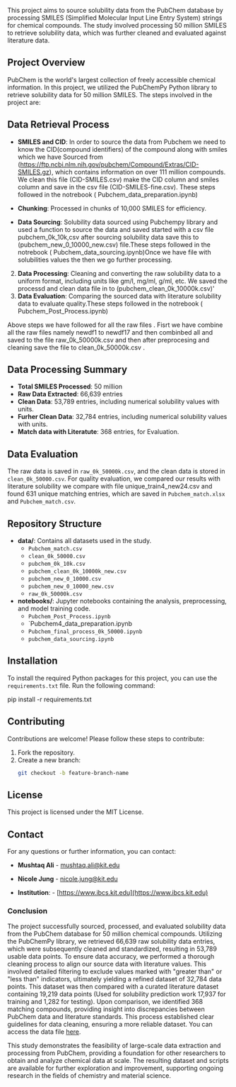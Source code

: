 This project aims to source solubility data from the PubChem database by processing SMILES (Simplified Molecular Input Line Entry System) strings for chemical compounds. The study involved processing 50 million SMILES to retrieve solubility data, which was further cleaned and evaluated against literature data.

## Project Overview

PubChem is the world's largest collection of freely accessible chemical information. In this project, we utilized the PubChemPy Python library to retrieve solubility data for 50 million SMILES. The steps involved in the project are:

## Data Retrieval Process
- **SMILES and CID**: In order to source the data from Pubchem we need to know the CID(compound identifiers) of the compound along with smiles which we have Sourced from (https://ftp.ncbi.nlm.nih.gov/pubchem/Compound/Extras/CID-SMILES.gz), which contains information on over 111 million compounds.
We clean this file (CID-SMILES.csv) make the CID column and smiles column and save in the csv file (CID-SMILES-fine.csv). These steps followed in the notrebook ( Pubchem_data_preparation.ipynb)

- **Chunking**: Processed in chunks of 10,000 SMILES for efficiency.
- **Data Sourcing**: Solubility data sourced using Pubchempy library and used a function to source the data and saved started with a csv file pubchem_0k_10k,csv after sourcing solubility data save this to (pubchem_new_0_10000_new.csv) file.These steps followed in the notrebook ( Pubchem_data_sourcing.ipynb)Once we have file with solubilities values the then we go further processing. 

2. **Data Processing**: Cleaning and converting the raw solubility data to a uniform format, including units like gm/l, mg/ml, g/ml, etc. We saved the processd and clean data file in to (pubchem_clean_0k_10000k.csv)'
3. **Data Evaluation**: Comparing the sourced data with literature solubility data to evaluate quality.These steps followed in the notrebook ( Pubchem_Post_Process.ipynb)

Above steps we have followed for all the raw files . Fisrt we have combine all the raw files namely newdf1 to newdf17 
and then combinbed all and saved to the file raw_0k_50000k.csv and then after preprocesing and cleaning save the file to clean_0k_50000k.csv . 
## Data Processing Summary
- **Total SMILES Processed**: 50 million
- **Raw Data Extracted**: 66,639 entries
- **Clean Data**: 53,789 entries, including numerical solubility values with units.
- **Furher Clean Data**: 32,784 entries, including numerical solubility values with units.
- **Match data with Literatute**: 368 entries, for Evaluation.


## Data Evaluation
The raw data is saved in `raw_0k_50000k.csv`, and the clean data is stored in `clean_0k_50000.csv`. For quality evaluation, we compared our results with literature solubility we compare with file unique_train4_new24.csv and found 631 unique matching entries, which are saved in `Pubchem_match.xlsx` and `Pubchem_match.csv`.

## Repository Structure

- **data/**: Contains all datasets used in the study.
  - `Pubchem_match.csv`
  - `clean_0k_50000.csv`
  - `pubchem_0k_10k.csv`
  - `pubchem_clean_0k_10000k_new.csv`
  - `pubchem_new_0_10000.csv`
  - `pubchem_new_0_10000_new.csv`
  - `raw_0k_50000k.csv`
- **notebooks/**: Jupyter notebooks containing the analysis, preprocessing, and model training code.
  - `Pubchem_Post_Process.ipynb`
  - `Pubchem4_data_preparation.ipynb
  - `Pubchem_final_process_0k_50000.ipynb`
  - `pubchem_data_sourcing.ipynb`

## Installation

To install the required Python packages for this project, you can use the `requirements.txt` file. Run the following command:


pip install -r requirements.txt

## Contributing

Contributions are welcome! Please follow these steps to contribute:

1. Fork the repository.
2. Create a new branch:
   ```bash
   git checkout -b feature-branch-name

## License

This project is licensed under the MIT License.

## Contact

For any questions or further information, you can contact:

- **Mushtaq Ali** - [mushtaq.ali@kit.edu](mailto:dev.punjabi@kit.edu)
- **Nicole Jung** - [nicole.jung@kit.edu](mailto:nicole.jung@kit.edu)

- **Institution**:  - [https://www.ibcs.kit.edu](https://www.ibcs.kit.edu)

### Conclusion

The project successfully sourced, processed, and evaluated solubility data from the PubChem database for 50 million chemical compounds. Utilizing the PubChemPy library, we retrieved 66,639 raw solubility data entries, which were subsequently cleaned and standardized, resulting in 53,789 usable data points. To ensure data accuracy, we performed a thorough cleaning process to align our source data with literature values. This involved detailed filtering to exclude values marked with "greater than" or "less than" indicators, ultimately yielding a refined dataset of 32,784 data points. This dataset was then compared with a curated literature dataset containing 19,219 data points (Used for solubility prediction work 17,937 for training and 1,282 for testing). Upon comparison, we identified 368 matching compounds, providing insight into discrepancies between PubChem data and literature standards. This process established clear guidelines for data cleaning, ensuring a more reliable dataset. You can access the data file [here](data/Pubchem_match_368.csv).

This study demonstrates the feasibility of large-scale data extraction and processing from PubChem, providing a foundation for other researchers to obtain and analyze chemical data at scale. The resulting dataset and scripts are available for further exploration and improvement, supporting ongoing research in the fields of chemistry and material science.
